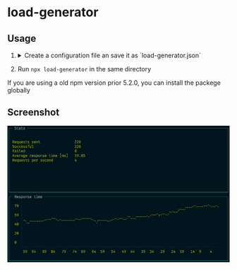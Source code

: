 # load-generator

## Usage

1. <details><summary>Create a configuration file an save it as `load-generator.json`</summary>
   ```json
   {
     "wait": 500,
     "instances": 2,
     "urls": [
       "http://www.example.com/{lang}/",
       "http://www.example.com/{lang}/?sort={sort}&page={page}"
     ],
     "values": {
       "lang": [
         "de", "fr", "it", "en"
       ],
       "sort": [
         "1", "2", "3", "4", "5", "7", "8", "10"
       ],
       "page": [
         "1", "2", "3", "4", "5", "7", "8", "10"
       ]
     }
   }
   ```
   One url is picked randomly and all placeholders are replaced by values from the value object.
   </details>

2. Run `npx load-generator` in the same directory

If you are using a old npm version prior 5.2.0, you can install the packege globally

## Screenshot
![screenshot](screenshot.png)
